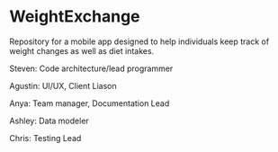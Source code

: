 # WeightExchange
Repository for a mobile app designed to help individuals keep track of weight changes as well as diet intakes.

Steven: Code architecture/lead programmer

Agustin: UI/UX, Client Liason

Anya: Team manager, Documentation Lead

Ashley: Data modeler

Chris: Testing Lead

